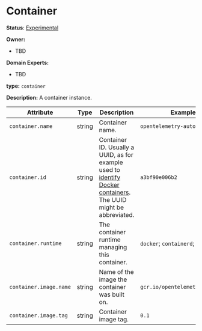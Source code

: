 # Container

**Status**: [Experimental](../../document-status.md)

**Owner:**

* TBD

**Domain Experts:**

* TBD

**type:** `container`

**Description:** A container instance.

<!-- semconv container -->
| Attribute  | Type | Description  | Examples  | Required |
|---|---|---|---|---|
| `container.name` | string | Container name. | `opentelemetry-autoconf` | No |
| `container.id` | string | Container ID. Usually a UUID, as for example used to [identify Docker containers](https://docs.docker.com/engine/reference/run/#container-identification). The UUID might be abbreviated. | `a3bf90e006b2` | No |
| `container.runtime` | string | The container runtime managing this container. | `docker`; `containerd`; `rkt` | No |
| `container.image.name` | string | Name of the image the container was built on. | `gcr.io/opentelemetry/operator` | No |
| `container.image.tag` | string | Container image tag. | `0.1` | No |
<!-- endsemconv -->
